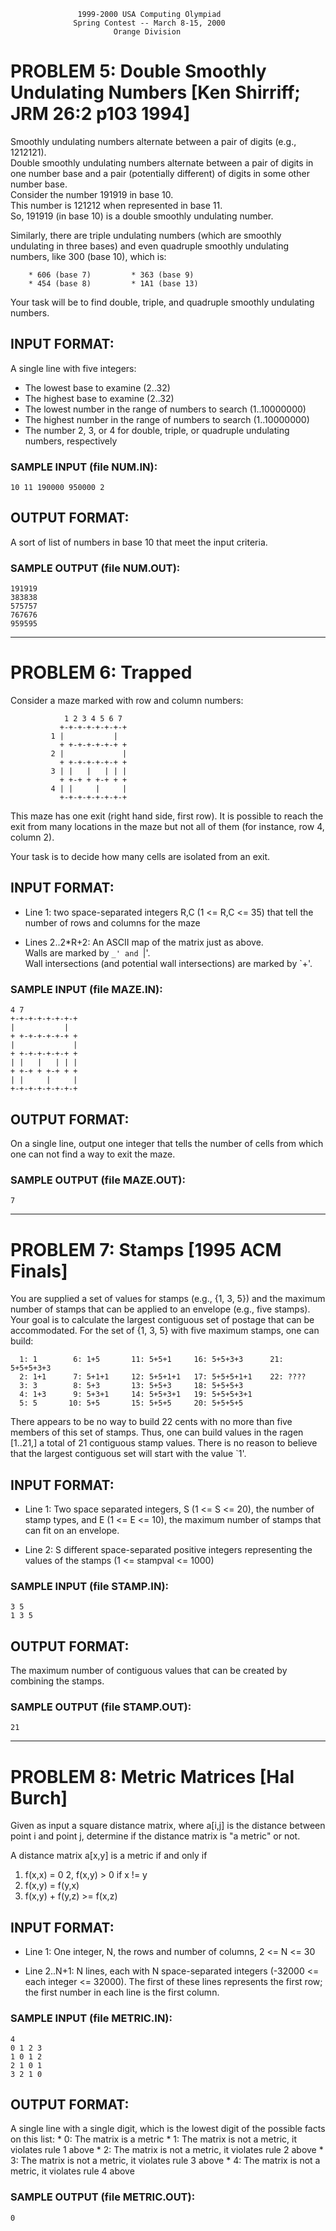 ﻿                   1999-2000 USA Computing Olympiad
                  Spring Contest -- March 8-15, 2000
                           Orange Division

# PROBLEM 5: Double Smoothly Undulating Numbers [Ken Shirriff; JRM 26:2 p103 1994]

Smoothly undulating numbers alternate between a pair of digits (e.g., 1212121).  
Double smoothly undulating numbers alternate between a pair of digits in one number base and a pair (potentially different) of digits in some other number base.  
Consider the number 191919 in base 10.  
This number is 121212 when represented in base 11.  
So, 191919 (in base 10) is a double smoothly undulating number.

Similarly, there are triple undulating numbers (which are smoothly undulating in three bases) and even quadruple smoothly undulating numbers, like 300 (base 10), which is:

        * 606 (base 7)         * 363 (base 9)
        * 454 (base 8)         * 1A1 (base 13)

Your task will be to find double, triple, and quadruple smoothly undulating numbers.

## INPUT FORMAT:

A single line with five integers:
* The lowest base to examine (2..32)
* The highest base to examine (2..32)
* The lowest number in the range of numbers to search (1..10000000)
* The highest number in the range of numbers to search (1..10000000)
* The number 2, 3, or 4 for double, triple, or quadruple undulating numbers, respectively

### SAMPLE INPUT (file NUM.IN):

```text
10 11 190000 950000 2
```

## OUTPUT FORMAT:

A sort of list of numbers in base 10 that meet the input criteria.

### SAMPLE OUTPUT (file NUM.OUT):

```text
191919
383838
575757
767676
959595
```

----------------------------------------------------------------------

# PROBLEM 6: Trapped

Consider a maze marked with row and column numbers:

```text
            1 2 3 4 5 6 7
           +-+-+-+-+-+-+-+
         1 |           |
           + +-+-+-+-+-+ +
         2 |             |
           + +-+-+-+-+-+ +
         3 | |   |   | | |
           + +-+ + +-+ + +
         4 | |     |     |
           +-+-+-+-+-+-+-+
```

This maze has one exit (right hand side, first row).  It is possible to
reach the exit from many locations in the maze but not all of them (for
instance, row 4, column 2).

Your task is to decide how many cells are isolated from an exit.

## INPUT FORMAT:

* Line 1: two space-separated integers R,C (1 <= R,C <= 35) that tell the number of rows and columns for the maze

* Lines 2..2*R+2: An ASCII map of the matrix just as above.  
  Walls are marked by `_' and `|'.  
  Wall intersections (and potential wall intersections) are marked by `+'.

### SAMPLE INPUT (file MAZE.IN):

```text
4 7
+-+-+-+-+-+-+-+
|           |
+ +-+-+-+-+-+ +
|             |
+ +-+-+-+-+-+ +
| |   |   | | |
+ +-+ + +-+ + +
| |     |     |
+-+-+-+-+-+-+-+
```

## OUTPUT FORMAT:

On a single line, output one integer that tells the number of cells from
which one can not find a way to exit the maze.

### SAMPLE OUTPUT (file MAZE.OUT):

```text
7
```

----------------------------------------------------------------------

# PROBLEM 7: Stamps [1995 ACM Finals]

You are supplied a set of values for stamps (e.g., {1, 3, 5}) and the
maximum number of stamps that can be applied to an envelope (e.g., five
stamps). Your goal is to calculate the largest contiguous set of postage
that can be accommodated.  For the set of {1, 3, 5} with five maximum
stamps, one can build:

```text
  1: 1        6: 1+5       11: 5+5+1     16: 5+5+3+3      21: 5+5+5+3+3
  2: 1+1      7: 5+1+1     12: 5+5+1+1   17: 5+5+5+1+1    22: ????
  3: 3        8: 5+3       13: 5+5+3     18: 5+5+5+3
  4: 1+3      9: 5+3+1     14: 5+5+3+1   19: 5+5+5+3+1
  5: 5       10: 5+5       15: 5+5+5     20: 5+5+5+5
```

There appears to be no way to build 22 cents with no more than five
members of this set of stamps.  Thus, one can build values in the ragen
[1..21,] a total of 21 contiguous stamp values.  There is no reason to
believe that the largest contiguous set will start with the value `1'.

## INPUT FORMAT:

* Line 1: Two space separated integers, S (1 <= S <= 20), the
          number of stamp types, and E (1 <= E <= 10), the maximum
          number of stamps that can fit on an envelope.

* Line 2: S different space-separated positive integers representing
          the values of the stamps (1 <= stampval <= 1000)

### SAMPLE INPUT (file STAMP.IN):

```text
3 5
1 3 5
```

## OUTPUT FORMAT:

The maximum number of contiguous values that can be created by combining
the stamps.

### SAMPLE OUTPUT (file STAMP.OUT):

```text
21
```

----------------------------------------------------------------------

# PROBLEM 8: Metric Matrices [Hal Burch]

Given as input a square distance matrix, where a[i,j] is the distance
between point i and point j, determine if the distance matrix is "a
metric" or not.

A distance matrix a[x,y] is a metric if and only if
   1. f(x,x) = 0
   2, f(x,y) > 0 if x != y
   2. f(x,y) = f(y,x)
   3. f(x,y) + f(y,z) >= f(x,z)

## INPUT FORMAT:

* Line 1: One integer, N, the rows and number of columns, 2 <= N <= 30

* Line 2..N+1: N lines, each with N space-separated integers (-32000 <=
               each integer <= 32000).  The first of these lines
               represents the first row; the first number in each line
               is the first column.

### SAMPLE INPUT (file METRIC.IN):

```text
4
0 1 2 3
1 0 1 2
2 1 0 1
3 2 1 0
```

## OUTPUT FORMAT:

A single line with a single digit, which is the lowest digit of the
possible facts on this list:
    * 0: The matrix is a metric
    * 1: The matrix is not a metric, it violates rule 1 above
    * 2: The matrix is not a metric, it violates rule 2 above
    * 3: The matrix is not a metric, it violates rule 3 above
    * 4: The matrix is not a metric, it violates rule 4 above

### SAMPLE OUTPUT (file METRIC.OUT):

```text
0
```
